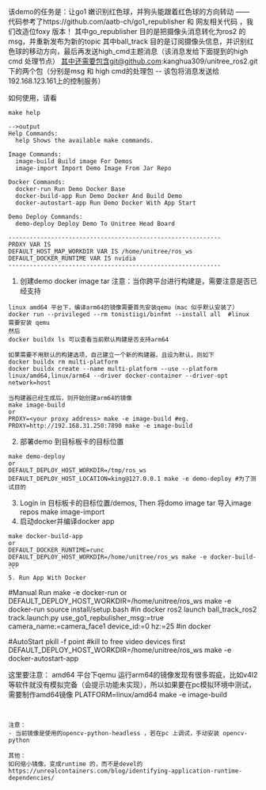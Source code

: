 该demo的任务是：让go1 嫩识别红色球，并狗头能跟着红色球的方向转动 —— 代码参考了https://github.com/aatb-ch/go1_republisher 和 网友相关代码 ，我们改造位foxy 版本！
其中go_republisher 目的是把摄像头消息转化为ros2 的msg，并重新发布为新的topic 
其中ball_track 目的是订阅摄像头信息，并识别红色球的移动方向，最后再发送high_cmd主题消息（该消息发给下面提到的high cmd 处理节点）
其中还需要包含git@github.com:kanghua309/unitree_ros2.git 下的两个包（分别是msg 和 high cmd的处理包 -- 该包将消息发送给192.168.123.161上的控制服务）

如何使用，请看
```
make help

-->output
Help Commands:
  help Shows the available make commands.

Image Commands:
  image-build Build image For Demos
  image-import Import Demo Image From Jar Repo 

Docker Commands:
  docker-run Run Demo Docker Base 
  docker-build-app Run Demo Docker And Build Demo
  docker-autostart-app Run Demo Docker With App Start

Demo Deploy Commands:
  demo-deploy Deploy Demo To Unitree Head Board

------------------------------------------------------------
PROXY VAR IS 
DEFAULT_HOST_MAP_WORKDIR VAR IS /home/unitree/ros_ws
DEFAULT_DOCKER_RUNTIME VAR IS nvidia
------------------------------------------------------------
```

1. 创建demo docker image tar
注意：当你跨平台进行构建是，需要注意是否已经支持
```
linux amd64 平台下，编译arm64的镜像需要首先安装qemu（mac 似乎默认安装了）
docker run --privileged --rm tonistiigi/binfmt --install all  #linux 需要安装 qemu
然后
docker buildx ls 可以查看当前默认构建是否支持arm64

如果需要不用默认的构建选项，自己建立一个新的构建器，且设为默认，则如下
docker buildx rm multi-platform
docker buildx create --name multi-platform --use --platform linux/amd64,linux/arm64 --driver docker-container --driver-opt network=host

当构建器已经生成后，则开始创建arm64的镜像
make image-build 
or 
PROXY=<your proxy address> make -e image-build #eg. PROXY=http://192.168.31.250:7890 make -e image-build
```
2. 部署demo 到目标板卡的目标位置
```
make demo-deploy
or
DEFAULT_DEPLOY_HOST_WORKDIR=/tmp/ros_ws DEFAULT_DEPLOY_HOST_LOCATION=king@127.0.0.1 make -e demo-deploy #为了测试目的
```
3. Login in 目标板卡的目标位置/demos, Then 将domo image tar 导入image repos
make image-import
4. 启动docker并编译docker app
```
make docker-build-app
or
DEFAULT_DOCKER_RUNTIME=runc DEFAULT_DEPLOY_HOST_WORKDIR=/home/unitree/ros_ws make -e docker-build-app
``
5. Run App With Docker
```
#Manual Run
make -e docker-run 
or 
DEFAULT_DEPLOY_HOST_WORKDIR=/home/unitree/ros_ws make -e docker-run
source install/setup.bash #in docker 
ros2 launch ball_track_ros2 track.launch.py use_go1_repbulisher_msg:=true camera_name:=camera_face1 device_id:=0 hz:=25 #in docker 

#AutoStart
pkill -f point #kill to free video devices first
DEFAULT_DEPLOY_HOST_WORKDIR=/home/unitree/ros_ws make -e docker-autostart-app

这里要注意：
amd64 平台下qemu 运行arm64的镜像发现有很多瑕疵，比如v4l2等软件就没有模拟完备（会提示功能未实现），所以如果要在pc模拟环境中测试，需要制作amd64镜像
PLATFORM=linux/amd64 make -e image-build 
```


注意：
- 当前镜像是使用的opencv-python-headless ，若在pc 上调试，手动安装 opencv-python

其他：
如何缩小镜像，变成runtime 的，而不是devel的
https://unrealcontainers.com/blog/identifying-application-runtime-dependencies/


